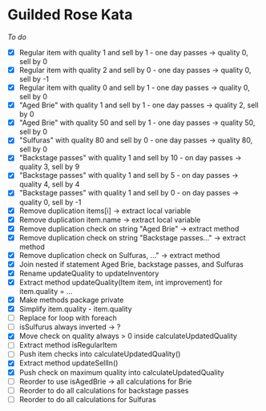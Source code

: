 # Guilded Rose Kata

*To do*
- [x] Regular item with quality 1 and sell by 1 - one day passes -> quality 0, sell by 0
- [x] Regular item with quality 2 and sell by 0 - one day passes -> quality 0, sell by -1
- [x] Regular item with quality 0 and sell by 1 - one day passes -> quality 0, sell by 0
- [x] "Aged Brie" with quality 1 and sell by 1 - one day passes -> quality 2, sell by 0
- [x] "Aged Brie" with quality 50 and sell by 1 - one day passes -> quality 50, sell by 0
- [x] "Sulfuras" with quality 80 and sell by 0 - one day passes -> quality 80, sell by 0
- [x] "Backstage passes" with quality 1 and sell by 10 - on day passes -> quality 3, sell by 9
- [x] "Backstage passes" with quality 1 and sell by 5 - on day passes -> quality 4, sell by 4
- [x] "Backstage passes" with quality 1 and sell by 0 - on day passes -> quality 0, sell by -1
- [x] Remove duplication items[i] -> extract local variable
- [x] Remove duplication item.name -> extract local variable
- [x] Remove duplication check on string "Aged Brie" -> extract method
- [x] Remove duplication check on string "Backstage passes..." -> extract method
- [x] Remove duplication check on Sulfuras, ..." -> extract method
- [x] Join nested if statement Aged Brie, backstage passes, and Sulfuras
- [x] Rename updateQuality to updateInventory
- [x] Extract method updateQuality(Item item, int improvement) for item.quality = ...
- [x] Make methods package private
- [x] Simplify item.quality - item.quality
- [ ] Replace for loop with foreach
- [ ] isSulfurus always inverted -> ?
- [x] Move check on quality always > 0 inside calculateUpdatedQuality
- [ ] Extract method isRegularItem
- [ ] Push item checks into calculateUpdatedQuality()
- [x] Extract method updateSellIn()
- [x] Push check on maximum quality into calculateUpdatedQuality
- [ ] Reorder to use isAgedBrie -> all calculations for Brie
- [ ] Reorder to do all calculations for backstage passes
- [ ] Reorder to do all calculations for Sulfuras
